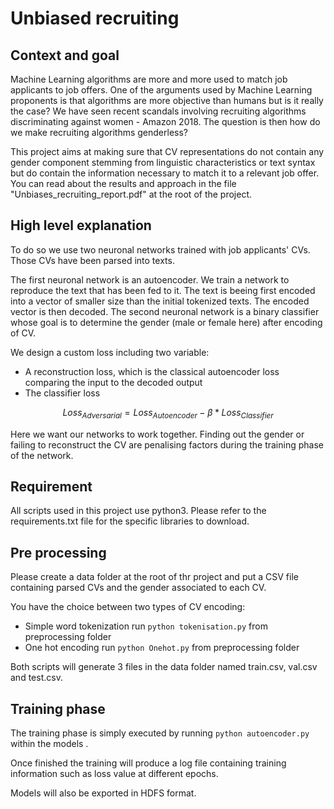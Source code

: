 # Unbiased recruiting

## Context and goal

Machine Learning algorithms are more and more used to match job applicants to job offers. One of the arguments used by Machine Learning proponents is that algorithms are more objective than humans but is it really the case? We have seen recent scandals involving recruiting algorithms discriminating against women - Amazon 2018. The question is then how do we make recruiting algorithms genderless?

This project aims at making sure that CV representations do not contain any gender component  stemming from linguistic characteristics or text syntax but do contain the information necessary to match it to a relevant job offer. 
You can read about the results and approach in the file "Unbiases_recruiting_report.pdf" at the root of the project.

## High level explanation

To do so we use two neuronal networks trained with job applicants' CVs. Those CVs have been parsed into texts.

The first neuronal network is an autoencoder. We train a network to reproduce the text that has been fed to it. The text is beeing first encoded into a vector of smaller size than the initial tokenized texts. The encoded vector is then decoded. The second neuronal network is a binary classifier whose goal is to determine the gender (male or female here) after encoding of CV. 

We design a custom loss including two variable:

* A reconstruction loss, which is the classical autoencoder loss comparing the input to the decoded output
* The classifier loss

$$ Loss_{Adversarial} = Loss_{Autoencoder} - \beta*  Loss_{Classifier} $$

Here we want our networks to work together. Finding out the gender or failing to reconstruct the CV are penalising factors during the training phase of the network.

## Requirement

All scripts used in this project use python3. Please refer to the requirements.txt file for the specific libraries to download.

## Pre processing

Please create a data folder at the root of thr project and put a CSV file containing parsed CVs and the gender associated to each CV.

You have the choice between two types of CV encoding:

* Simple word tokenization run `python tokenisation.py` from preprocessing folder
* One hot encoding run `python Onehot.py` from preprocessing folder

Both scripts will generate 3 files in the data folder named train.csv, val.csv and test.csv.

## Training phase

The training phase is simply executed by running `python autoencoder.py` within the models .

Once finished the training will produce a log file containing training information such as loss value at different epochs. 

Models will also be exported in HDFS format.





